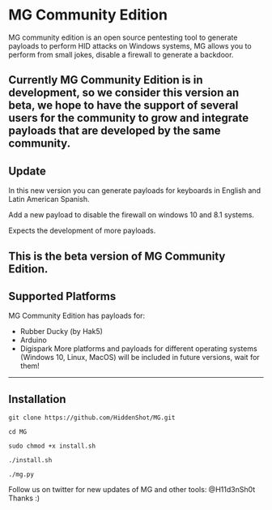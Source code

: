 # MG Community Edition

MG community edition is an open source pentesting tool to generate payloads to perform HID attacks on Windows systems, MG allows you to perform from small jokes, disable a firewall to generate a backdoor. 

Currently MG Community Edition is in development, so we consider this version an beta, we hope to have the support of several users for the community to grow and integrate payloads that are developed by the same community.
--------------------

## Update

In this new version you can generate payloads for keyboards in English and Latin American Spanish.

Add a new payload to disable the firewall on windows 10 and 8.1 systems. 

Expects the development of more payloads.

**This is the beta version of MG Community Edition.**
--------------------

## Supported Platforms

MG Community Edition has payloads for:
+ Rubber Ducky (by Hak5)
+ Arduino
+ Digispark
More platforms and payloads for different operating systems (Windows 10, Linux, MacOS) will be included in future versions, wait for them!
--------------------

## Installation 

```shell
git clone https://github.com/HiddenShot/MG.git
```
```shell
cd MG
```
```shell
sudo chmod +x install.sh
```
```shell
./install.sh
```
```shell
./mg.py
```

Follow us on twitter for new updates of MG and other tools: @H11d3nSh0t
Thanks :)
